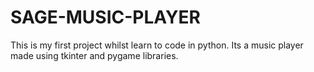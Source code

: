 # SAGE-MUSIC-PLAYER
This is my first project whilst learn to code in python. Its a music player made using tkinter and pygame libraries.
